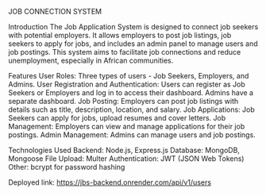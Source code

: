 JOB CONNECTION SYSTEM

Introduction
The Job Application System is designed to connect job seekers with potential employers. It allows employers to post job listings, job seekers to apply for jobs, and includes an admin panel to manage users and job postings. This system aims to facilitate job connections and reduce unemployment, especially in African communities.

Features
User Roles: Three types of users - Job Seekers, Employers, and Admins.
User Registration and Authentication: Users can register as Job Seekers or Employers and log in to access their dashboard. Admins have a separate dashboard.
Job Posting: Employers can post job listings with details such as title, description, location, and salary.
Job Applications: Job Seekers can apply for jobs, upload resumes and cover letters.
Job Management: Employers can view and manage applications for their job postings.
Admin Management: Admins can manage users and job postings.

Technologies Used
Backend: Node.js, Express.js
Database: MongoDB, Mongoose
File Upload: Multer
Authentication: JWT (JSON Web Tokens)
Other: bcrypt for password hashing

Deployed link:  https://jbs-backend.onrender.com/api/v1/users


